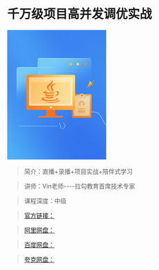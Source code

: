 # 千万级项目高并发调优实战

![img](../../assets/CgqCHl-EMuyAZ_zxAABwBnO2vDQ25.jpeg)

> 简介：直播+录播+项目实战+陪伴式学习

> 讲师：Vin老师----拉勾教育首席技术专家

> 课程深度：中级

> [官方链接：]()

> [阿里网盘：]()

> [百度网盘：]()

> [夸克网盘：]()
